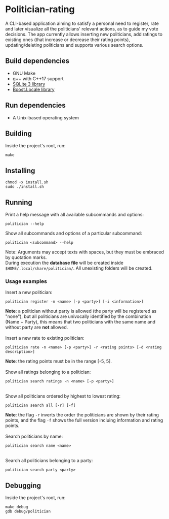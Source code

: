 # Politician-rating
A CLI-based application aiming to satisfy a personal need to register, rate and later visualize all the politicians' relevant actions, as to guide my vote decisions. The app currently allows inserting new politicians, add ratings to existing ones (that increase or decrease their rating points), updating/deleting politicians and supports various search options.
## Build dependencies
- GNU Make
- g++ with C++17 support
- [SQLite 3 library](https://www.sqlite.org/index.html)
- [Boost.Locale library](https://www.boost.org/doc/libs/1_72_0/libs/locale/doc/html/index.html)
## Run dependencies
- A Unix-based operating system
## Building
Inside the project's root, run:
```
make
```
## Installing
```
chmod +x install.sh
sudo ./install.sh
```
## Running
Print a help message with all available subcommands and options:
```
politician --help
```
Show all subcommands and options of a particular subcommand:
```
politician <subcommand> --help
```
Note: Arguments may accept texts with spaces, but they must be embraced by quotation marks.<br>
During execution the **database file** will be created inside `$HOME/.local/share/politician/`. All unexisting folders will be created.
### Usage examples
Insert a new politician:
```
politician register -n <name> [-p <party>] [-i <information>]
```
**Note**: a politician without party is allowed (the party will be registered as "none"), but all politicians are univocally identified by the combination (Name + Party), this means that two politicians with the same name and without party are **not** allowed.
<br><br>
Insert a new rate to existing politician:
```
politician rate -n <name> [-p <party>] -r <rating points> [-d <rating description>]
```
**Note**: the rating points must be in the range [-5, 5].
<br><br>
Show all ratings belonging to a politician:
```
politician search ratings -n <name> [-p <party>]
```
<br>Show all politicians ordered by highest to lowest rating:
```
politician search all [-r] [-f]
```
**Note**: the flag `-r` inverts the order the politicians are shown by their rating points, and the flag `-f` shows the full version incluing information and rating points.
<br><br>
Search politicians by name:
```
politician search name <name>
```
<br>Search all politicians belonging to a party:
```
politician search party <party>
```
## Debugging
Inside the project's root, run:
```
make debug
gdb debug/politician
```
